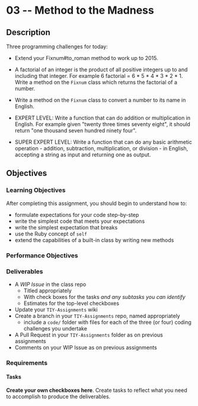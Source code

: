 # 03 -- Method to the Madness

## Description

Three programming challenges for today:

* Extend your Fixnum#to_roman method to work up to 2015.

* A factorial of an integer is the product of all positive integers up to and including that integer. For example 6 factorial = 6 * 5 * 4 * 3 * 2 * 1. Write a method on the `Fixnum` class which returns the factorial of a number.

* Write a method on the `Fixnum` class to convert a number to its name in English.

* EXPERT LEVEL: Write a function that can do addition or multiplication in English. For example given "twenty three times seventy eight", it should return "one thousand seven hundred ninety four".

* SUPER EXPERT LEVEL: Write a function that can do any basic arithmetic operation - addition, subtraction, multiplication, or division - in English, accepting a string as input and returning one as output.

## Objectives

### Learning Objectives

After completing this assignment, you should begin to understand how to:
* formulate expectations for your code step-by-step 
* write the simplest code that meets your expectations
* write the simplest expectation that breaks
* use the Ruby concept of `self`
* extend the capabilities of a built-in class by writing new methods

### Performance Objectives

### Deliverables

* A _WIP Issue_ in the class repo
  * Titled appropriately
  * With check boxes for the tasks *and any subtasks you can identify*
  * Estimates for the top-level checkboxes
* Update your `TIY-Assignments` wiki
* Create a branch in your `TIY-Assignments` repo, named appropriately
  * include a `code/` folder with files for each of the three (or four) coding challenges you undertake
* A Pull Request in your `TIY-Assignments` folder as on previous assignments
* Comments on your WIP Issue as on previous assignments

### Requirements
   
#### Tasks

**Create your own checkboxes here**. Create tasks to reflect what you need to accomplish to produce the deliverables.

